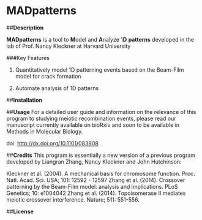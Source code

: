 # MADpatterns

##**Description**

**MADpatterns** is a tool to **M**odel and **A**nalyze  1**D** **patterns** developed in the lab of Prof. Nancy Kleckner at Harvard University

###Key Features

1. Quantitatively model 1D patterning events based on the Beam-Film model for crack formation

2. Automate analysis of 1D patterns

##**Installation**

##**Usage**
For a detailed user guide and information on the relevance of this program to studying meiotic recombination events, please read our manuscript currently available on bioRxiv and soon to be available in Methods in Molecular Biology.

doi: http://dx.doi.org/10.1101/083808

##**Credits**
This program is essentially a new version of a previous program developed by Liangran Zhang, Nancy Kleckner and John Hutchinson:

Kleckner et al. (2004). A mechanical basis for chromosome function. Proc. Natl. Acad. Sci. USA; 101: 12592 - 12597
Zhang et al. (2014). Crossover patterning by the Beam-Film model: analysis and implications. PLoS Genetics; 10: e1004042
Zhang et al. (2014). Topoisomerase II mediates meiotic crossover interference. Nature; 511: 551-556.

##**License**
